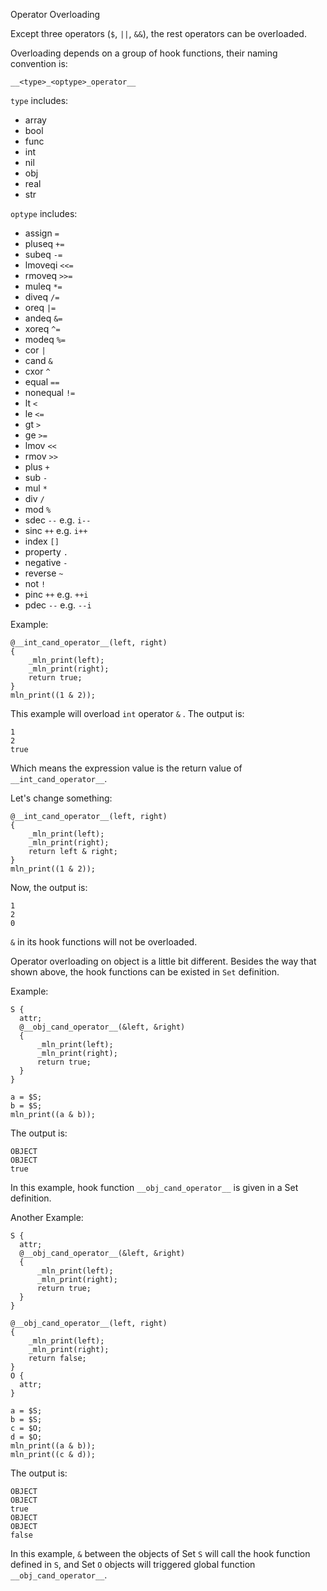 Operator Overloading



Except three operators (`$`, `||`, `&&`), the rest operators can be overloaded.

Overloading depends on a group of hook functions, their naming convention is:

```
__<type>_<optype>_operator__
```

`type` includes:

- array
- bool
- func
- int
- nil
- obj
- real
- str

`optype` includes:

- assign `=`
- pluseq `+=`
- subeq `-=`
- lmoveqi `<<=`
- rmoveq `>>=`
- muleq `*=`
- diveq `/=`
- oreq `|=`
- andeq `&=`
- xoreq `^=`
- modeq `%=`
- cor `|`
- cand `&`
- cxor `^`
- equal `==`
- nonequal `!=`
- lt `<`
- le `<=`
- gt `>`
- ge `>=`
- lmov `<<`
- rmov `>>`
- plus `+`
- sub `-`
- mul `*`
- div `/`
- mod `%`
- sdec `--`  e.g. `i--`
- sinc `++` e.g. `i++`
- index `[]`
- property `.`
- negative `-`
- reverse `~`
- not `!`
- pinc `++` e.g. `++i`
- pdec `--` e.g. `--i`



Example:

```
@__int_cand_operator__(left, right)
{
    _mln_print(left);
    _mln_print(right);
    return true;
}
mln_print((1 & 2));
```

This example will overload `int` operator  `&` . The output is:

```
1
2
true
```

Which means the expression value is the return value of `__int_cand_operator__`.

Let's change something:

```
@__int_cand_operator__(left, right)
{
    _mln_print(left);
    _mln_print(right);
    return left & right;
}
mln_print((1 & 2));
```

Now, the output is:

```
1
2
0
```

`&` in its hook functions will not be overloaded.



Operator overloading on object is a little bit different. Besides the way that shown above, the hook functions can be existed in `Set` definition.

Example:

```
S {
  attr;
  @__obj_cand_operator__(&left, &right)
  {
      _mln_print(left);
      _mln_print(right);
      return true;
  }
}

a = $S;
b = $S;
mln_print((a & b));
```

The output is:

```
OBJECT
OBJECT
true
```

In this example, hook function `__obj_cand_operator__` is given in a Set definition.



Another Example:

```
S {
  attr;
  @__obj_cand_operator__(&left, &right)
  {
      _mln_print(left);
      _mln_print(right);
      return true;
  }
}

@__obj_cand_operator__(left, right)
{
    _mln_print(left);
    _mln_print(right);
    return false;
}
O {
  attr;
}

a = $S;
b = $S;
c = $O;
d = $O;
mln_print((a & b));
mln_print((c & d));
```

The output is:

```
OBJECT
OBJECT
true
OBJECT
OBJECT
false
```

In this example, `&` between the objects of Set `S` will call the hook function defined in `S`, and Set `O` objects will triggered global function `__obj_cand_operator__`.
